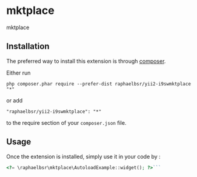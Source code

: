 mktplace
========
mktplace

Installation
------------

The preferred way to install this extension is through [composer](http://getcomposer.org/download/).

Either run

```
php composer.phar require --prefer-dist raphaelbsr/yii2-i9swmktplace "*"
```

or add

```
"raphaelbsr/yii2-i9swmktplace": "*"
```

to the require section of your `composer.json` file.


Usage
-----

Once the extension is installed, simply use it in your code by  :

```php
<?= \raphaelbsr\mktplace\AutoloadExample::widget(); ?>```